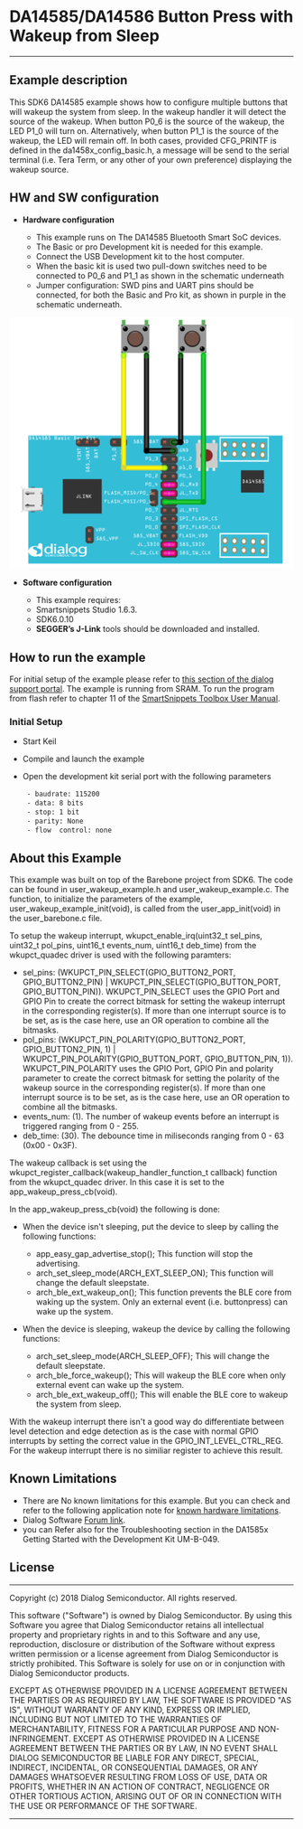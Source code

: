 
# DA14585/DA14586 Button Press with Wakeup from Sleep

---


## Example description

This SDK6 DA14585 example shows how to configure
multiple buttons that will wakeup the system from
sleep. In the wakeup handler it will detect the source
of the wakeup. When button P0_6 is the source of the
wakeup, the LED P1_0 will turn on. Alternatively, when 
button P1_1 is the source of the wakeup, the LED will 
remain off. In both cases, provided CFG_PRINTF is
defined in the da1458x_config_basic.h, a message will 
be send to the serial terminal (i.e. Tera Term, or any 
other of your own preference) displaying the wakeup source.

## HW and SW configuration


* **Hardware configuration**

	- This example runs on The DA14585 Bluetooth Smart SoC devices.
	- The Basic or pro Development kit is needed for this example.
	- Connect the USB Development kit to the host computer.
	- When the basic kit is used two pull-down switches need to 
	be connected to P0_6 and P1_1 as shown in the schematic underneath
	- Jumper configuration: SWD pins and UART pins should be connected, 
	for both the Basic and Pro kit, as shown in purple in the schematic 
	underneath.

![connections](assets/connections.PNG)


* **Software configuration**

	- This example requires:
    * Smartsnippets Studio 1.6.3.
    * SDK6.0.10
	- **SEGGER’s J-Link** tools should be downloaded and installed.


## How to run the example

For initial setup of the example please refer to [this section of the dialog support portal](https://support.dialog-semiconductor.com/resource/da1458x-example-setup). 
The example is running from SRAM. To run the program from flash refer to chapter 11 of the [SmartSnippets Toolbox User Manual](https://support.dialog-semiconductor.com/resource/um-b-083-smartsnippets-toolbox-user-manual).

### Initial Setup

 - Start Keil
 - Compile and launch the example
 - Open the development kit serial port with the following parameters

		- baudrate: 115200
		- data: 8 bits
		- stop: 1 bit
		- parity: None
		- flow  control: none
		
## About this Example
This example was built on top of the Barebone project from SDK6. The code can be found in user_wakeup_example.h and user_wakeup_example.c.
The function, to initialize the parameters of the example, user_wakeup_example_init(void), is called from the user_app_init(void) in the user_barebone.c file. 

To setup the wakeup interrupt, wkupct_enable_irq(uint32_t sel_pins, uint32_t pol_pins, uint16_t events_num, uint16_t deb_time) from the wkupct_quadec driver is used with the following paramters:

 - 	sel_pins: (WKUPCT_PIN_SELECT(GPIO_BUTTON2_PORT, GPIO_BUTTON2_PIN) | WKUPCT_PIN_SELECT(GPIO_BUTTON_PORT, GPIO_BUTTON_PIN)). WKUPCT_PIN_SELECT uses the GPIO Port and GPIO Pin to create the correct
	bitmask for setting the wakeup interrupt in the corresponding register(s). If more than one interrupt source is to be set, as is the case here, use an OR operation to combine all the bitmasks.
 - 	pol_pins: (WKUPCT_PIN_POLARITY(GPIO_BUTTON2_PORT, GPIO_BUTTON2_PIN, 1) | WKUPCT_PIN_POLARITY(GPIO_BUTTON_PORT, GPIO_BUTTON_PIN, 1)). WKUPCT_PIN_POLARITY uses the GPIO Port, GPIO Pin and polarity parameter to create the correct
	bitmask for setting the polarity of the wakeup source in the corresponding register(s). If more than one interrupt source is to be set, as is the case here, use an OR operation to combine all the bitmasks.
 - 	events_num: (1). The number of wakeup events before an interrupt is triggered ranging from 0 - 255.
 - 	deb_time: (30). The debounce time in miliseconds ranging from 0 - 63 (0x00 - 0x3F).
 
 The wakeup callback is set using the wkupct_register_callback(wakeup_handler_function_t callback) function from the wkupct_quadec driver. In this case it is set to the app_wakeup_press_cb(void).
 
 In the app_wakeup_press_cb(void) the following is done:
 * When the device isn't sleeping, put the device to sleep by calling the following functions:
 
	- app_easy_gap_advertise_stop(); This function will stop the advertising.
	- arch_set_sleep_mode(ARCH_EXT_SLEEP_ON); This function will change the default sleepstate.	
	- arch_ble_ext_wakeup_on(); This function prevents the BLE core from waking up the system. Only an external event (i.e. buttonpress) can wake up the system.
	
* When the device is sleeping, wakeup the device by calling the following functions:

	- arch_set_sleep_mode(ARCH_SLEEP_OFF); This will change the default sleepstate.
    - arch_ble_force_wakeup(); This will wakeup the BLE core when only external event can wake up the system. 
    - arch_ble_ext_wakeup_off(); This will enable the BLE core to wakeup the system from sleep.
	
With the wakeup interrupt there isn't a good way do differentiate between level detection and edge detection 
as is the case with normal GPIO interrupts by setting the correct value in the GPIO_INT_LEVEL_CTRL_REG. 
For the wakeup interrupt there is no similiar register to achieve this result.

## Known Limitations


- There are No known limitations for this example. But you can check and refer to the following application note for
[known hardware limitations](https://support.dialog-semiconductor.com/system/files/resources/DA1458x-KnownLimitations_2018_02_06.pdf "known hardware limitations").
- Dialog Software [Forum link](https://support.dialog-semiconductor.com/forums).
- you can Refer also for the Troubleshooting section in the DA1585x Getting Started with the Development Kit UM-B-049.


## License


**************************************************************************************

 Copyright (c) 2018 Dialog Semiconductor. All rights reserved.

 This software ("Software") is owned by Dialog Semiconductor. By using this Software
 you agree that Dialog Semiconductor retains all intellectual property and proprietary
 rights in and to this Software and any use, reproduction, disclosure or distribution
 of the Software without express written permission or a license agreement from Dialog
 Semiconductor is strictly prohibited. This Software is solely for use on or in
 conjunction with Dialog Semiconductor products.

 EXCEPT AS OTHERWISE PROVIDED IN A LICENSE AGREEMENT BETWEEN THE PARTIES OR AS
 REQUIRED BY LAW, THE SOFTWARE IS PROVIDED "AS IS", WITHOUT WARRANTY OF ANY KIND,
 EXPRESS OR IMPLIED, INCLUDING BUT NOT LIMITED TO THE WARRANTIES OF MERCHANTABILITY,
 FITNESS FOR A PARTICULAR PURPOSE AND NON-INFRINGEMENT. EXCEPT AS OTHERWISE PROVIDED
 IN A LICENSE AGREEMENT BETWEEN THE PARTIES OR BY LAW, IN NO EVENT SHALL DIALOG
 SEMICONDUCTOR BE LIABLE FOR ANY DIRECT, SPECIAL, INDIRECT, INCIDENTAL, OR
 CONSEQUENTIAL DAMAGES, OR ANY DAMAGES WHATSOEVER RESULTING FROM LOSS OF USE, DATA OR
 PROFITS, WHETHER IN AN ACTION OF CONTRACT, NEGLIGENCE OR OTHER TORTIOUS ACTION,
 ARISING OUT OF OR IN CONNECTION WITH THE USE OR PERFORMANCE OF THE SOFTWARE.

**************************************************************************************
